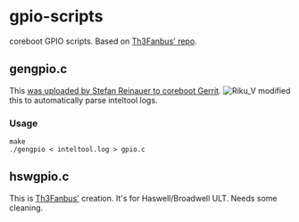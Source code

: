 # gpio-scripts
coreboot GPIO scripts. Based on [Th3Fanbus' repo](https://github.com/Th3Fanbus/gpio-scripts/).

## gengpio.c
This [was uploaded by Stefan Reinauer to coreboot Gerrit](https://review.coreboot.org/14407).
![Riku_V](https://codeberg.org/Riku_V/) modified this to automatically parse inteltool logs.

### Usage
    make
    ./gengpio < inteltool.log > gpio.c

## hswgpio.c
This is [Th3Fanbus'](https://github.com/Th3Fanbus/gpio-scripts/) creation. It's for Haswell/Broadwell ULT. Needs some cleaning.

